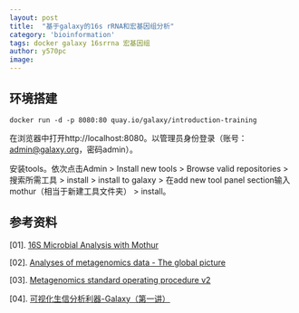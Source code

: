 ```yaml
---
layout: post
title:  "基于galaxy的16s rRNA和宏基因组分析"
category: 'bioinformation'
tags: docker galaxy 16srrna 宏基因组
author: y570pc
image: 
---
```


## 环境搭建

```
docker run -d -p 8080:80 quay.io/galaxy/introduction-training
```

在浏览器中打开http://localhost:8080。以管理员身份登录（账号：admin@galaxy.org，密码admin）。

安装tools。依次点击Admin > Install new tools > Browse valid repositories > 搜索所需工具 > install > install to galaxy > 在add new tool panel section输入mothur（相当于新建工具文件夹） > install。



## 参考资料

[01]. [16S Microbial Analysis with Mothur](https://galaxyproject.github.io/training-material/topics/metagenomics/tutorials/mothur-miseq-sop/tutorial.html)

[02]. [Analyses of metagenomics data - The global picture](https://galaxyproject.github.io/training-material/topics/metagenomics/tutorials/general-tutorial/tutorial.html)

[03]. [Metagenomics standard operating procedure v2](https://github.com/LangilleLab/microbiome_helper/wiki/Metagenomics-standard-operating-procedure-v2)

[04]. [可视化生信分析利器-Galaxy（第一讲）](https://www.jianshu.com/p/a1f297eb4859)